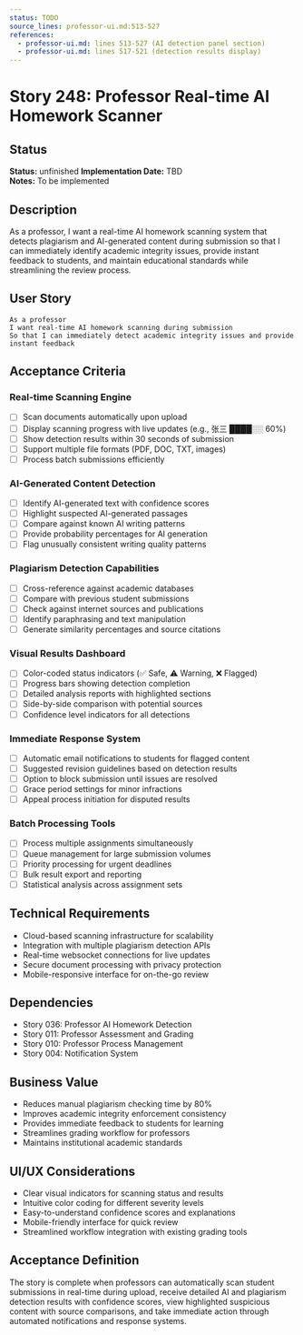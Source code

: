 ```yaml
---
status: TODO
source_lines: professor-ui.md:513-527
references:
  - professor-ui.md: lines 513-527 (AI detection panel section)
  - professor-ui.md: lines 517-521 (detection results display)
---
```

# Story 248: Professor Real-time AI Homework Scanner

## Status
**Status:** unfinished
**Implementation Date:** TBD  
**Notes:** To be implemented

## Description
As a professor, I want a real-time AI homework scanning system that detects plagiarism and AI-generated content during submission so that I can immediately identify academic integrity issues, provide instant feedback to students, and maintain educational standards while streamlining the review process.

## User Story
```
As a professor
I want real-time AI homework scanning during submission
So that I can immediately detect academic integrity issues and provide instant feedback
```

## Acceptance Criteria

### Real-time Scanning Engine
- [ ] Scan documents automatically upon upload
- [ ] Display scanning progress with live updates (e.g., 张三 ████░░ 60%)
- [ ] Show detection results within 30 seconds of submission
- [ ] Support multiple file formats (PDF, DOC, TXT, images)
- [ ] Process batch submissions efficiently

### AI-Generated Content Detection
- [ ] Identify AI-generated text with confidence scores
- [ ] Highlight suspected AI-generated passages
- [ ] Compare against known AI writing patterns
- [ ] Provide probability percentages for AI generation
- [ ] Flag unusually consistent writing quality patterns

### Plagiarism Detection Capabilities
- [ ] Cross-reference against academic databases
- [ ] Compare with previous student submissions
- [ ] Check against internet sources and publications
- [ ] Identify paraphrasing and text manipulation
- [ ] Generate similarity percentages and source citations

### Visual Results Dashboard
- [ ] Color-coded status indicators (✅ Safe, ⚠️ Warning, ❌ Flagged)
- [ ] Progress bars showing detection completion
- [ ] Detailed analysis reports with highlighted sections
- [ ] Side-by-side comparison with potential sources
- [ ] Confidence level indicators for all detections

### Immediate Response System
- [ ] Automatic email notifications to students for flagged content
- [ ] Suggested revision guidelines based on detection results
- [ ] Option to block submission until issues are resolved
- [ ] Grace period settings for minor infractions
- [ ] Appeal process initiation for disputed results

### Batch Processing Tools
- [ ] Process multiple assignments simultaneously
- [ ] Queue management for large submission volumes
- [ ] Priority processing for urgent deadlines
- [ ] Bulk result export and reporting
- [ ] Statistical analysis across assignment sets

## Technical Requirements
- Cloud-based scanning infrastructure for scalability
- Integration with multiple plagiarism detection APIs
- Real-time websocket connections for live updates
- Secure document processing with privacy protection
- Mobile-responsive interface for on-the-go review

## Dependencies
- Story 036: Professor AI Homework Detection
- Story 011: Professor Assessment and Grading
- Story 010: Professor Process Management
- Story 004: Notification System

## Business Value
- Reduces manual plagiarism checking time by 80%
- Improves academic integrity enforcement consistency
- Provides immediate feedback to students for learning
- Streamlines grading workflow for professors
- Maintains institutional academic standards

## UI/UX Considerations
- Clear visual indicators for scanning status and results
- Intuitive color coding for different severity levels
- Easy-to-understand confidence scores and explanations
- Mobile-friendly interface for quick review
- Streamlined workflow integration with existing grading tools

## Acceptance Definition
The story is complete when professors can automatically scan student submissions in real-time during upload, receive detailed AI and plagiarism detection results with confidence scores, view highlighted suspicious content with source comparisons, and take immediate action through automated notifications and response systems.
